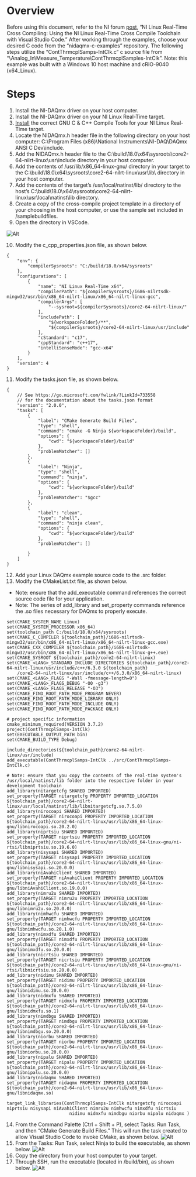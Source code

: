 # Overview
Before using this document, refer to the NI forum [post][1], “NI Linux Real-Time Cross Compiling: Using the NI Linux Real-Time Cross Compile Toolchain with Visual Studio Code.” After working through the examples, choose your desired C code from the “nidaqmx-c-examples” repository. The following steps utilize the “ContThrmcplSamps-IntClk.c” c source file from “\Analog_In\Measure_Temperature\ContThrmcplSamples-IntClk”.
Note: this example was built with a Windows 10 host machine and cRIO-9040 (x64_Linux).

# Steps
1.  Install the NI-DAQmx driver on your host computer.
2.  Install the NI-DAQmx driver on your NI Linux Real-Time target.
3.  [Install][2] the correct GNU C & C++ Compile Tools for your NI Linux Real-Time target.
4.  Locate the NIDAQmx.h header file in the following directory on your host computer: C:\Program Files (x86)\National Instruments\NI-DAQ\DAQmx ANSI C Dev\include\.
5.  Add the NIDAQmx.h header file to the C:\build\18.0\x64\sysroots\core2-64-nilrt-linux\usr\include directory in your host computer.
6.  Add the contents of /usr/lib/x86_64-linux-gnu/ directory in your target to the C:\build\18.0\x64\sysroots\core2-64-nilrt-linux\usr\lib\ directory in your host computer.
7.  Add the contents of the target’s /usr/local/natinst/lib/ directory to the host’s C:\build\18.0\x64\sysroots\core2-64-nilrt-linux\usr\local\natinst\lib directory.
8.  Create a copy of the cross-compile project template in a directory of your choosing in the host computer, or use the sample set included in /samplebuildfiles.
9.  Open the directory in VSCode.

![Alt][3]

10. Modify the c_cpp_properties.json file, as shown below.
~~~
{
    "env": {
        "compilerSysroots": "C:/build/18.0/x64/sysroots"
    },  
    "configurations": [
        {
            "name": "NI Linux Real-Time x64",
            "compilerPath": "${compilerSysroots}/i686-nilrtsdk-mingw32/usr/bin/x86_64-nilrt-linux/x86_64-nilrt-linux-gcc",
            "compilerArgs": [
                "--sysroot=${compilerSysroots}/core2-64-nilrt-linux/"
            ],
            "includePath": [
                "${workspaceFolder}/**",
                "${compilerSysroots}/core2-64-nilrt-linux/usr/include"
            ],
            "cStandard": "c17",
            "cppStandard": "c++17",
            "intelliSenseMode": "gcc-x64"
        }
    ],
    "version": 4
}
~~~~
11. Modify the tasks.json file, as shown below.
~~~
{
    // See https://go.microsoft.com/fwlink/?LinkId=733558
    // for the documentation about the tasks.json format
    "version": "2.0.0",
    "tasks": [
        {
            "label": "CMake Generate Build Files",
            "type": "shell",
            "command": "cmake -G Ninja ${workspaceFolder}/build",
            "options": {
                "cwd": "${workspaceFolder}/build"
            },
            "problemMatcher": []
        },
        {
            "label": "Ninja",
            "type": "shell",
            "command": "ninja",
            "options": {
                "cwd": "${workspaceFolder}/build"
            },
            "problemMatcher": "$gcc"
        },
        {
            "label": "clean",
            "type": "shell",
            "command": "ninja clean",
            "options": {
                "cwd": "${workspaceFolder}/build"
            },
            "problemMatcher": []
               
        }
    ]
}
~~~
12. Add your Linux DAQmx example source code to the .src folder.
13.	Modify the CMakeList.txt file, as shown below. 
  * Note: ensure that the add_executable command references the correct source code file for your application.
  *	Note: The series of add_library and set_property commands reference the .so files necessary for DAQmx to properly execute.
~~~
set(CMAKE_SYSTEM_NAME Linux)
set(CMAKE_SYSTEM_PROCESSOR x86_64)
set(toolchain_path C:/build/18.0/x64/sysroots)
set(CMAKE_C_COMPILER ${toolchain_path}/i686-nilrtsdk-mingw32/usr/bin/x86_64-nilrt-linux/x86_64-nilrt-linux-gcc.exe)
set(CMAKE_CXX_COMPILER ${toolchain_path}/i686-nilrtsdk-mingw32/usr/bin/x86_64-nilrt-linux/x86_64-nilrt-linux-g++.exe)
set(CMAKE_SYSROOT ${toolchain_path}/core2-64-nilrt-linux)
set(CMAKE_<LANG>_STANDARD_INCLUDE_DIRECTORIES ${toolchain_path}/core2-64-nilrt-linux/usr/include/c++/6.3.0 ${toolchain_path}
    /core2-64-nilrt-linux/usr/include/c++/6.3.0/x86_64-nilrt-linux)
set(CMAKE_<LANG>_FLAGS "-Wall -fmessage-length=0")
set(CMAKE_<LANG>_FLAGS_DEBUG "-O0 -g3")
set(CMAKE_<LANG>_FLAGS_RELEASE "-O3")
set(CMAKE_FIND_ROOT_PATH_MODE_PROGRAM NEVER)
set(CMAKE_FIND_ROOT_PATH_MODE_LIBRARY ONLY)
set(CMAKE_FIND_ROOT_PATH_MODE_INCLUDE ONLY)
set(CMAKE_FIND_ROOT_PATH_MODE_PACKAGE ONLY)

# project specific information
cmake_minimum_required(VERSION 3.7.2)
project(ContThrmcplSamps-IntClk)
set(EXECUTABLE_OUTPUT_PATH bin)
set(CMAKE_BUILD_TYPE Debug)

include_directories(${toolchain_path}/core2-64-nilrt-linux/usr/include)
add_executable(ContThrmcplSamps-IntClk ../src/ContThrmcplSamps-IntClk.c)

# Note: ensure that you copy the contents of the real-time system's /usr/local/natinst/lib folder into the respective folder in your development toolchain
add_library(nitargetcfg SHARED IMPORTED)
set_property(TARGET nitargetcfg PROPERTY IMPORTED_LOCATION ${toolchain_path}/core2-64-nilrt-linux/usr/local/natinst/lib/libnitargetcfg.so.7.5.0)
add_library(nirocoapi SHARED IMPORTED)
set_property(TARGET nirocoapi PROPERTY IMPORTED_LOCATION ${toolchain_path}/core2-64-nilrt-linux/usr/lib/x86_64-linux-gnu/libnirocoapi.so.20.2.0)
add_library(niprtsiu SHARED IMPORTED)
set_property(TARGET niprtsiu PROPERTY IMPORTED_LOCATION ${toolchain_path}/core2-64-nilrt-linux/usr/lib/x86_64-linux-gnu/ni-rtsi/libniprtsiu.so.19.6.0)
add_library(nisysapi SHARED IMPORTED)
set_property(TARGET nisysapi PROPERTY IMPORTED_LOCATION ${toolchain_path}/core2-64-nilrt-linux/usr/lib/x86_64-linux-gnu/libnisysapi.so.20.0.0)
add_library(niAvahiClient SHARED IMPORTED)
set_property(TARGET niAvahiClient PROPERTY IMPORTED_LOCATION ${toolchain_path}/core2-64-nilrt-linux/usr/lib/x86_64-linux-gnu/libniAvahiClient.so.19.0.0)
add_library(nimru2u SHARED IMPORTED)
set_property(TARGET nimru2u PROPERTY IMPORTED_LOCATION ${toolchain_path}/core2-64-nilrt-linux/usr/lib/x86_64-linux-gnu/libnimru2u.so.20.0.0)
add_library(nimhwcfu SHARED IMPORTED)
set_property(TARGET nimhwcfu PROPERTY IMPORTED_LOCATION ${toolchain_path}/core2-64-nilrt-linux/usr/lib/x86_64-linux-gnu/libnimhwcfu.so.20.1.0)
add_library(nimxdfu SHARED IMPORTED)
set_property(TARGET nimxdfu PROPERTY IMPORTED_LOCATION ${toolchain_path}/core2-64-nilrt-linux/usr/lib/x86_64-linux-gnu/libnimxdfu.so.20.0.0)
add_library(nicrtsiu SHARED IMPORTED)
set_property(TARGET nicrtsiu PROPERTY IMPORTED_LOCATION ${toolchain_path}/core2-64-nilrt-linux/usr/lib/x86_64-linux-gnu/ni-rtsi/libnicrtsiu.so.20.0.0)
add_library(nidimu SHARED IMPORTED)
set_property(TARGET nidimu PROPERTY IMPORTED_LOCATION ${toolchain_path}/core2-64-nilrt-linux/usr/lib/x86_64-linux-gnu/libnidimu.so.20.0.0)
add_library(nidmxfu SHARED IMPORTED)
set_property(TARGET nidmxfu PROPERTY IMPORTED_LOCATION ${toolchain_path}/core2-64-nilrt-linux/usr/lib/x86_64-linux-gnu/libnidmxfu.so.1)
add_library(nimdbgu SHARED IMPORTED)
set_property(TARGET nimdbgu PROPERTY IMPORTED_LOCATION ${toolchain_path}/core2-64-nilrt-linux/usr/lib/x86_64-linux-gnu/libnimdbgu.so.20.0.0)
add_library(niorbu SHARED IMPORTED)
set_property(TARGET niorbu PROPERTY IMPORTED_LOCATION ${toolchain_path}/core2-64-nilrt-linux/usr/lib/x86_64-linux-gnu/libniorbu.so.20.0.0)
add_library(nipalu SHARED IMPORTED)
set_property(TARGET nipalu PROPERTY IMPORTED_LOCATION ${toolchain_path}/core2-64-nilrt-linux/usr/lib/x86_64-linux-gnu/libnipalu.so.20.0.0)
add_library(nidaqmx SHARED IMPORTED)
set_property(TARGET nidaqmx PROPERTY IMPORTED_LOCATION ${toolchain_path}/core2-64-nilrt-linux/usr/lib/x86_64-linux-gnu/libnidaqmx.so)

target_link_libraries(ContThrmcplSamps-IntClk nitargetcfg nirocoapi niprtsiu nisysapi niAvahiClient nimru2u nimhwcfu nimxdfu nicrtsiu 
                        nidimu nidmxfu nimdbgu niorbu nipalu nidaqmx )
~~~
14.	From the Command Palette (Ctrl + Shift + P), select Tasks: Run Task, and then “CMake Generate Build Files.” This will run the task created to allow Visual Studio Code to invoke CMake, as shown below.
![Alt][4]
15. From the Tasks: Run Task, select Ninja to build the executable, as shown below.
![Alt][5]
16.	Copy the directory from your host computer to your target.
17.	Through SSH, run the executable (located in /build/bin), as shown below.
![Alt][6]

[1]: https://forums.ni.com/t5/NI-Linux-Real-Time-Documents/NI-Linux-Real-Time-Cross-Compiling-Using-the-NI-Linux-Real-Time/ta-p/4026449?profile.language=en "cross compile forum post"
[2]: https://www.ni.com/en-us/innovations/white-papers/20/building-c-c---applications-for-ni-linux-real-time.html#section--1974177664 "compile tools download list"
[3]: https://github.com/edavis0/nidaqmx-c-examples/blob/main/CrossCompileTips/media/VSCode%20Directory%20Screenshot.png "VSCode directory screenshot"
[4]: https://github.com/edavis0/nidaqmx-c-examples/blob/main/CrossCompileTips/media/Build%20Console%20Output%20Screenshot%201.png "CMake build files screenshot"
[5]: https://github.com/edavis0/nidaqmx-c-examples/blob/main/CrossCompileTips/media/Build%20Console%20Output%20Screenshot%202.png "Ninja build screenshot"
[6]: https://github.com/edavis0/nidaqmx-c-examples/blob/main/CrossCompileTips/media/SSH%20Output%20Screenshot.png "SSH output screenshot"
